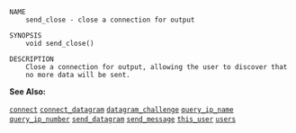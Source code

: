 
```
NAME
	send_close - close a connection for output

SYNOPSIS
	void send_close()

DESCRIPTION
	Close a connection for output, allowing the user to discover that
	no more data will be sent.

```

**See Also:**

 [`connect`](./connect.md)
 [`connect_datagram`](./connect_datagram.md)
 [`datagram_challenge`](./datagram_challenge.md)
 [`query_ip_name`](./query_ip_name.md)
 [`query_ip_number`](./query_ip_number.md)
 [`send_datagram`](./send_datagram.md)
 [`send_message`](./send_message.md)
 [`this_user`](./this_user.md)
 [`users`](./users.md)

